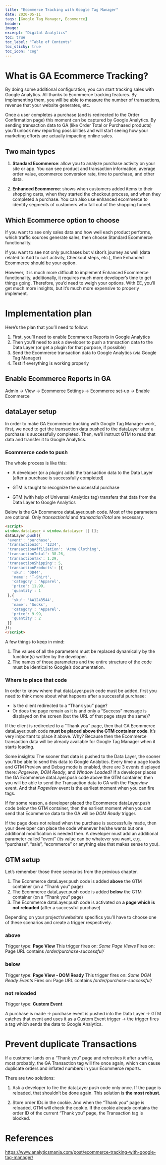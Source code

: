 ```yaml
---
title: "Ecommerce Tracking with Google Tag Manager"
date: 2020-05-11
tags: [Google Tag Manager, Ecommerce]
header:
image:
excerpt: "Digital Analytics"
toc: true
toc_label: "Table of Contents"
toc_sticky: true
toc_icon: "cog"
---
```


# What is GA Ecommerce Tracking?

By doing some additional configuration, you can start tracking sales with Google Analytics. All thanks to Ecommerce tracking features. By implementing them, you will be able to measure the number of transactions, revenue that your website generates, etc.

Once a user completes a purchase (and is redirected to the Order Confirmation page) this moment can be captured by Google Analytics. By sending transaction data to GA (like Order Total or Purchased products) you’ll unlock new reporting possibilities and will start seeing how your marketing efforts are actually impacting online sales.

## Two main types

1. **Standard Ecommerce**: allow you to analyze purchase activity on your site or app. You can see product and transaction information, average order value, ecommerce conversion rate, time to purchase, and other data.

2. **Enhanced Ecommerce**: shows when customers added items to their shopping carts, when they started the checkout process, and when they completed a purchase. You can also use enhanced ecommerce to identify segments of customers who fall out of the shopping funnel. 

## Which Ecommerce option to choose

If you want to see only sales data and how well each product performs, which traffic sources generate sales, then choose Standard Ecommerce functionality.

If you want to see not only purchases but visitor’s journey as well (data related to Add to cart activity, Checkout steps, etc.), then Enhanced Ecommerce should be your option.

However, it is much more difficult to implement Enhanced Ecommerce functionality, additionally, it requires much more developer’s time to get things going. Therefore, you’d need to weigh your options. With EE, you’ll get much more insights, but it’s much more expensive to properly implement.

# Implementation plan

Here’s the plan that you’ll need to follow:

1. First, you’ll need to enable Ecommerce Reports in Google Analytics
2. Then you’ll need to ask a developer to push a transaction data to the Data Layer (or get a plugin for that purpose, if possible)
3. Send the Ecommerce transaction data to Google Analytics (via Google Tag Manager)
4. Test if everything is working properly

## Enable Ecommerce Reports in GA

Admin -> View -> Ecommerce Settings -> Ecommerce set-up -> Enable Ecommerce

## dataLayer setup

In order to make GA Ecommerce tracking with Google Tag Manager work, first, we need to get the transaction data pushed to the dataLayer after a purchase is successfully completed. Then, we’ll instruct GTM to read that data and transfer it to Google Analytics.

### Ecommerce code to push

The whole process is like this:

- A developer (or a plugin) adds the transaction data to the Data Layer (after a purchase is successfully completed)

- GTM is taught to recognize the successful purchase

- GTM (with help of Universal Analytics tag) transfers that data from the Data Layer to Google Analytics

Below is the GA Ecommerce dataLayer.push code. Most of the parameters are optional. Only *transactionId* and *transactionTotal* are necessary.

```html
<script>
window.dataLayer = window.dataLayer || [];
dataLayer.push({
 'event': 'purchase',
 'transactionId': '1234',
 'transactionAffiliation': 'Acme Clothing',
 'transactionTotal': 38.26, 
 'transactionTax': 1.29,
 'transactionShipping': 5,
 'transactionProducts': [{
   'sku': 'DD44',
   'name': 'T-Shirt',
   'category': 'Apparel',
   'price': 11.99,  
   'quantity': 1 
 },{
   'sku': 'AA1243544',
   'name': 'Socks',
   'category': 'Apparel',
   'price': 9.99,
   'quantity': 2
 }]
});
</script>
```

A few things to keep in mind:

1. The values of all the parameters must be replaced dynamically by the function(s) written by the developer.
2. The names of those parameters and the entire structure of the code must be identical to Google’s documentation.

### Where to place that code

In order to know where that dataLayer.push code must be added, first you need to think more about what happens after a successful purchase:

- Is the client redirected to a “Thank you” page?
- Or does the page remain as it is and only a “Success” message is displayed on the screen (but the URL of that page stays the same)?

If the client is redirected to a “Thank you” page, then that GA Ecommerce dataLayer.push code **must be placed above the GTM container code**. It’s very important to place it above. Why? Because then the Ecommerce transaction data will be already available for Google Tag Manager when it starts loading.

Some insights: The sooner that data is pushed to the Data Layer, the sooner you’ll be able to send this data to Google Analytics. Every time a page loads and GTM Preview and Debug mode is enabled, there are 3 events displayed there: *Pageview*, *DOM Ready*, and *Window Loaded*? If a developer places the GA Ecommerce dataLayer.push code above the GTM container, then you will be able to send the Transaction data to GA with the *Pageview* event. And that *Pageview* event is the earliest moment when you can fire tags.

If for some reason, a developer placed the Ecommerce dataLayer.push code below the GTM container, then the earliest moment when you can send that Ecommerce data to the GA will be *DOM Ready* trigger.

If the page does not reload when the purchase is successfully made, then your developer can place the code whenever he/she wants but one additional modification is needed then. A developer must add an additional parameter called “event” (its value can be whatever you want, e.g. “purchase”, “sale”, “ecommerce” or anything else that makes sense to you).

## GTM setup

Let’s remember those three scenarios from the previous chapter.

1. The Ecommerce dataLayer.push code is added **above** the GTM container (on a “Thank you” page)
2. The Ecommerce dataLayer.push code is added **below** the GTM container (on a “Thank you” page)
3. The Ecommerce dataLayer.push code is activated on **a page which is not reloaded** (after a successful purchase)

Depending on your project’s/website’s specifics you’ll have to choose one of these scenarios and create a trigger respectively.

### above

Trigger type: **Page View**
This trigger fires on: *Some Page Views*
Fires on: Page URL contains */order/purchase-successful/*

### below

Trigger type: **Page View - DOM Ready**
This trigger fires on: *Some DOM Ready Events*
Fires on: Page URL contains */order/purchase-successful/*

### not reloaded

Trigger type: **Custom Event**

A purchase is made → purchase event is pushed into the Data Layer → GTM catches that event and uses it as a Custom Event trigger → the trigger fires a tag which sends the data to Google Analytics.

# Prevent duplicate Transactions

If a customer lands on a “Thank you” page and refreshes it after a while, most probably, the GA Transaction tag will fire once again, which can cause duplicate orders and inflated numbers in your Ecommerce reports.

There are two solutions:

1. Ask a developer to fire the dataLayer.push code only once. If the page is reloaded, that shouldn’t be done again. This solution is **the most robust**.

2. Store order IDs in the cookie. And when the “Thank you” page is reloaded, GTM will check the cookie. If the cookie already contains the order ID of the current “Thank you” page, the Transaction tag is blocked.

# References

https://www.analyticsmania.com/post/ecommerce-tracking-with-google-tag-manager/